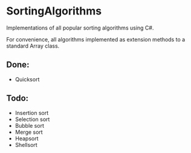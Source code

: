 # SortingAlgorithms
Implementations of all popular sorting algorithms using C#.

For convenience, all algorithms implemented as extension methods to a standard Array class.

## Done:

 - Quicksort

## Todo:

 - Insertion sort
 - Selection sort
 - Bubble sort
 - Merge sort
 - Heapsort
 - Shellsort
